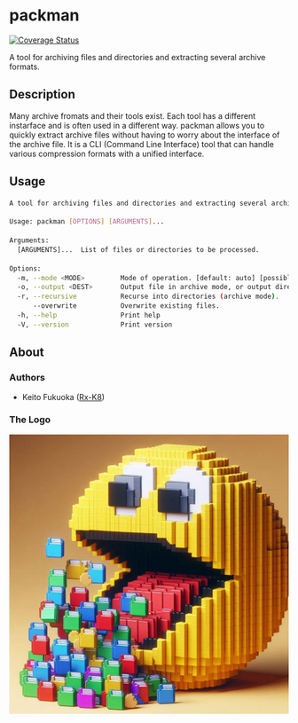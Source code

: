 # packman

[![Coverage Status](https://coveralls.io/repos/github/Rx-K8/packman/badge.svg?branch=develop)](https://coveralls.io/github/Rx-K8/packman?branch=develop)

A tool for archiving files and directories and extracting several archive formats.

## Description
Many archive fromats and their tools exist.
Each tool has a different instarface and is often used in a different way.
packman allows you to quickly extract archive files without having to worry about the interface of the archive file.
It is a CLI (Command Line Interface) tool that can handle various compression formats with a unified interface.

## Usage

```sh
A tool for archiving files and directories and extracting several archive formats.

Usage: packman [OPTIONS] [ARGUMENTS]...

Arguments:
  [ARGUMENTS]...  List of files or directories to be processed.

Options:
  -m, --mode <MODE>         Mode of operation. [default: auto] [possible values: auto, archive, extract, list]
  -o, --output <DEST>       Output file in archive mode, or output directory in extraction mode
  -r, --recursive           Recurse into directories (archive mode).
      --overwrite           Overwrite existing files.
  -h, --help                Print help
  -V, --version             Print version
```

## About

### Authors
* Keito Fukuoka ([Rx-K8](https://github.com/Rx-K8))

### The Logo
![logo](site/assets/logo.jpeg)

